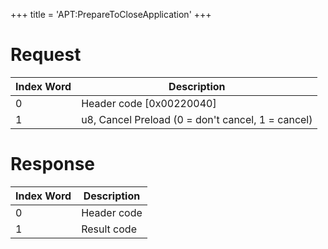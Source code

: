 +++
title = 'APT:PrepareToCloseApplication'
+++

# Request

| Index Word | Description                                       |
|------------|---------------------------------------------------|
| 0          | Header code \[0x00220040\]                        |
| 1          | u8, Cancel Preload (0 = don't cancel, 1 = cancel) |

# Response

| Index Word | Description |
|------------|-------------|
| 0          | Header code |
| 1          | Result code |
